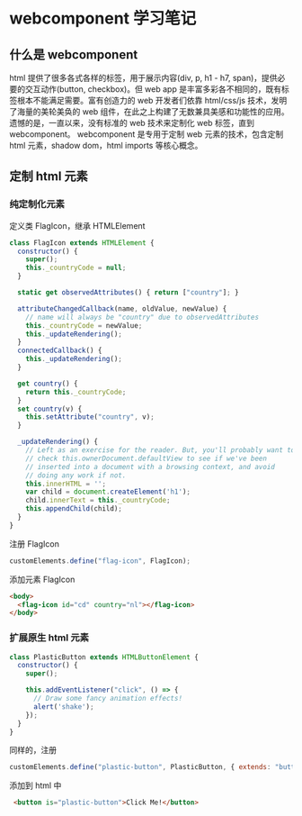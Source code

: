 # webcomponent 学习笔记
## 什么是 webcomponent
html 提供了很多各式各样的标签，用于展示内容(div, p, h1 - h7, span)，提供必要的交互动作(button, checkbox)。但 web app 是丰富多彩各不相同的，既有标签根本不能满足需要。富有创造力的 web 开发者们依靠 html/css/js 技术，发明了海量的美轮美奂的 web 组件，在此之上构建了无数兼具美感和功能性的应用。遗憾的是，一直以来，没有标准的 web 技术来定制化 web 标签，直到 webcomponent。 webcomponent 是专用于定制 web 元素的技术，包含定制 html 元素，shadow dom，html imports 等核心概念。

## 定制 html 元素

### 纯定制化元素
定义类 FlagIcon，继承 HTMLElement
```javascript
class FlagIcon extends HTMLElement {
  constructor() {
    super();
    this._countryCode = null;
  }

  static get observedAttributes() { return ["country"]; }

  attributeChangedCallback(name, oldValue, newValue) {
    // name will always be "country" due to observedAttributes
    this._countryCode = newValue;
    this._updateRendering();
  }
  connectedCallback() {
    this._updateRendering();
  }

  get country() {
    return this._countryCode;
  }
  set country(v) {
    this.setAttribute("country", v);
  }

  _updateRendering() {
    // Left as an exercise for the reader. But, you'll probably want to
    // check this.ownerDocument.defaultView to see if we've been
    // inserted into a document with a browsing context, and avoid
    // doing any work if not.
    this.innerHTML = '';
    var child = document.createElement('h1');
    child.innerText = this._countryCode;
    this.appendChild(child);
  }
}

```
注册 FlagIcon
``` javascript
customElements.define("flag-icon", FlagIcon);
```
添加元素 FlagIcon
``` html
<body>
  <flag-icon id="cd" country="nl"></flag-icon>
</body>
```

### 扩展原生 html 元素
```javascript
class PlasticButton extends HTMLButtonElement {
  constructor() {
    super();

    this.addEventListener("click", () => {
      // Draw some fancy animation effects!
      alert('shake');
    });
  }
}
```
同样的，注册
```javascript
customElements.define("plastic-button", PlasticButton, { extends: "button" });
```
添加到 html 中
```html
 <button is="plastic-button">Click Me!</button>
```

